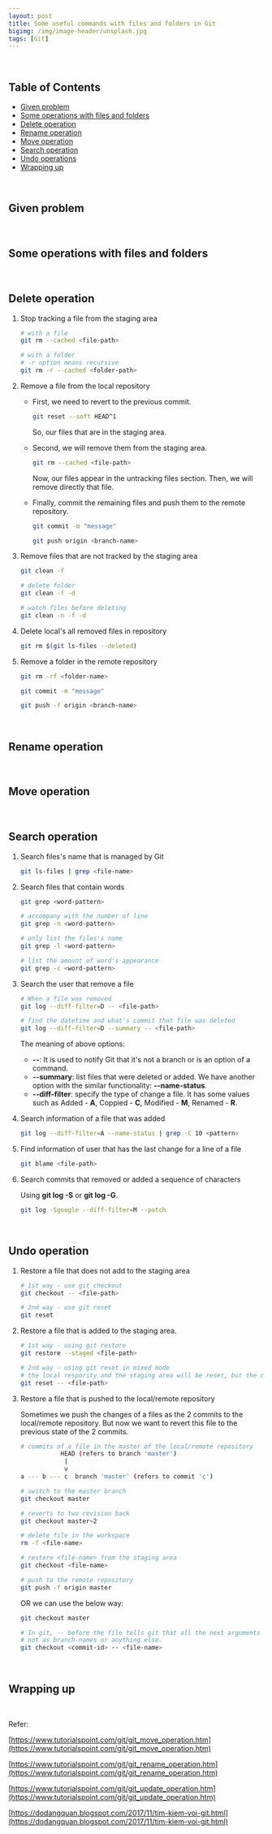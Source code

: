 ```yaml
---
layout: post
title: Some useful commands with files and folders in Git
bigimg: /img/image-header/unsplash.jpg
tags: [Git]
---
```




<br>

## Table of Contents
- [Given problem](#given-problem)
- [Some operations with files and folders](#some-operations-with-files-and-folders)
- [Delete operation](#delete-operation)
- [Rename operation](#rename-operation)
- [Move operation](#move-operation)
- [Search operation](#search-operation)
- [Undo operations](#undo-operations)
- [Wrapping up](#wrapping-up)



<br>

## Given problem





<br>

## Some operations with files and folders





<br>

## Delete operation

1. Stop tracking a file from the staging area

    ```bash
    # with a file
    git rm --cached <file-path>

    # with a folder
    # -r option means recursive
    git rm -r --cached <folder-path>
    ```

2. Remove a file from the local repository

    - First, we need to revert to the previous commit.

        ```bash
        git reset --soft HEAD^1
        ```

        So, our files that are in the staging area.

    - Second, we will remove them from the staging area.

        ```bash
        git rm --cached <file-path>
        ```

        Now, our files appear in the untracking files section. Then, we will remove directly that file.

    - Finally, commit the remaining files and push them to the remote repository.

        ```bash
        git commit -m "message"

        git push origin <branch-name>
        ```

3. Remove files that are not tracked by the staging area

    ```bash
    git clean -f

    # delete folder
    git clean -f -d

    # watch files before deleting
    git clean -n -f -d
    ```

4. Delete local's all removed files in repository

    ```bash
    git rm $(git ls-files --deleted)
    ```

5. Remove a folder in the remote repository

    ```bash
    git rm -rf <folder-name>

    git commit -m "message"

    git push -f origin <branch-name>
    ```

<br>

## Rename operation





<br>

## Move operation





<br>

## Search operation

1. Search files's name that is managed by Git

    ```bash
    git ls-files | grep <file-name>
    ```

2. Search files that contain words

    ```bash
    git grep <word-pattern>

    # accompany with the number of line
    git grep -n <word-pattern>

    # only list the files's name
    git grep -l <word-pattern>

    # list the amount of word's appearance
    git grep -c <word-pattern>
    ```

3. Search the user that remove a file

    ```bash
    # When a file was removed
    git log --diff-filter=D -- <file-path>

    # find the datetime and what's commit that file was deleted
    git log --diff-filter=D --summary -- <file-path>
    ```

    The meaning of above options:
    - **--**: It is used to notify Git that it's not a branch or is an option of a command.
    - **--summary**: list files that were deleted or added. We have another option with the similar functionality: **--name-status**.
    - **--diff-filter**: specify the type of change a file. It has some values such as Added - **A**, Coppied - **C**, Modified - **M**, Renamed - **R**.

4. Search information of a file that was added

    ```bash
    git log --diff-filter=A --name-status | grep -C 10 <pattern>
    ```

5. Find information of user that has the last change for a line of a file

    ```bash
    git blame <file-path>
    ```

6. Search commits that removed or added a sequence of characters

    Using **git log -S<string>** or **git log -G<regex>**.

    ```bash
    git log -Sgoogle --diff-filter=M --patch
    ```

<br>

## Undo operation

1. Restore a file that does not add to the staging area

    ```bash
    # 1st way - use git checkout
    git checkout -- <file-path>

    # 2nd way - use git reset
    git reset 
    ```

2. Restore a file that is added to the staging area.

    ```bash
    # 1st way - using git restore
    git restore --staged <file-path>

    # 2nd way - using git reset in mixed mode
    # the local respority and the staging area will be reset, but the changes in working space are still remained
    git reset -- <file-path>
    ```

3. Restore a file that is pushed to the local/remote repository

    Sometimes we push the changes of a files as the 2 commits to the local/remote repository. But now we want to revert this file to the previous state of the 2 commits.

    ```bash
    # commits of a file in the master of the local/remote repository
               HEAD (refers to branch 'master')
                |
                v
    a --- b --- c  branch 'master' (refers to commit 'c')
    ```

    ```bash
    # switch to the master branch
    git checkout master

    # reverts to two revision back
    git checkout master~2

    # delete file in the workspace
    rm -f <file-name>

    # restore <file-name> from the staging area
    git checkout <file-name>

    # push to the remote repository
    git push -f origin master
    ```

    OR we can use the below way:

    ```bash
    git checkout master

    # In git, -- before the file tells git that all the next arguments should be interpreted as filenames,
    # not as branch-names or anything else.
    git checkout <commit-id> -- <file-name>
    ```

<br>

## Wrapping up





<br>

Refer:

[https://www.tutorialspoint.com/git/git_move_operation.htm](https://www.tutorialspoint.com/git/git_move_operation.htm)

[https://www.tutorialspoint.com/git/git_rename_operation.htm](https://www.tutorialspoint.com/git/git_rename_operation.htm)

[https://www.tutorialspoint.com/git/git_update_operation.htm](https://www.tutorialspoint.com/git/git_update_operation.htm)

[https://dodangquan.blogspot.com/2017/11/tim-kiem-voi-git.html](https://dodangquan.blogspot.com/2017/11/tim-kiem-voi-git.html)